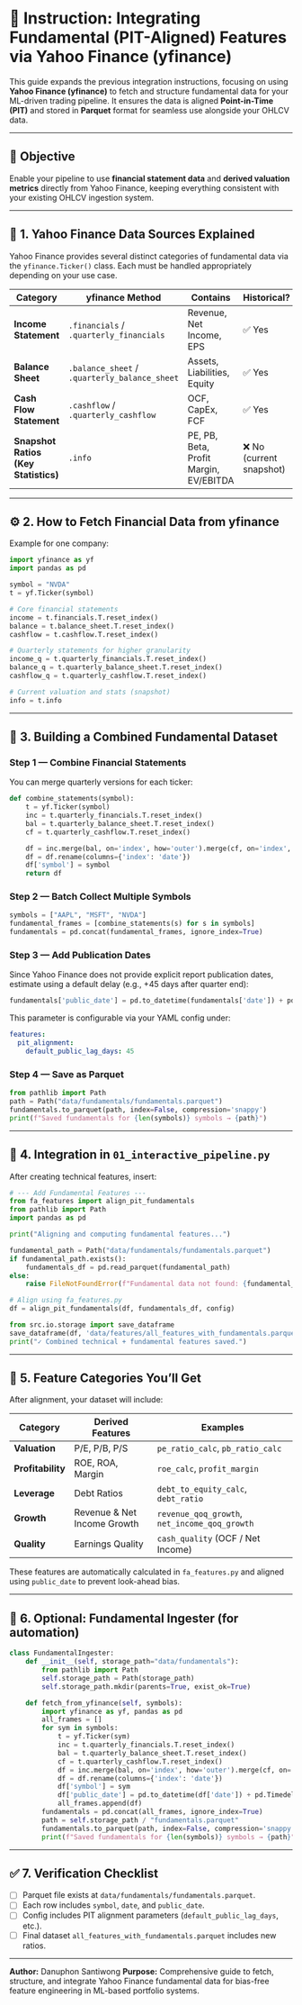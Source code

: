 # 📘 Instruction: Integrating Fundamental (PIT-Aligned) Features via Yahoo Finance (yfinance)

This guide expands the previous integration instructions, focusing on using **Yahoo Finance (yfinance)** to fetch and structure fundamental data for your ML-driven trading pipeline. It ensures the data is aligned **Point-in-Time (PIT)** and stored in **Parquet** format for seamless use alongside your OHLCV data.

---

## 🎯 Objective

Enable your pipeline to use **financial statement data** and **derived valuation metrics** directly from Yahoo Finance, keeping everything consistent with your existing OHLCV ingestion system.

---

## 🧩 1. Yahoo Finance Data Sources Explained

Yahoo Finance provides several distinct categories of fundamental data via the `yfinance.Ticker()` class. Each must be handled appropriately depending on your use case.

| Category                             | yfinance Method                               | Contains                               | Historical?             | Use Case                      |
| ------------------------------------ | --------------------------------------------- | -------------------------------------- | ----------------------- | ----------------------------- |
| **Income Statement**                 | `.financials` / `.quarterly_financials`       | Revenue, Net Income, EPS               | ✅ Yes                   | Profitability & growth ratios |
| **Balance Sheet**                    | `.balance_sheet` / `.quarterly_balance_sheet` | Assets, Liabilities, Equity            | ✅ Yes                   | Leverage & efficiency ratios  |
| **Cash Flow Statement**              | `.cashflow` / `.quarterly_cashflow`           | OCF, CapEx, FCF                        | ✅ Yes                   | Quality & liquidity measures  |
| **Snapshot Ratios (Key Statistics)** | `.info`                                       | PE, PB, Beta, Profit Margin, EV/EBITDA | ❌ No (current snapshot) | Reference-only metrics        |

---

## ⚙️ 2. How to Fetch Financial Data from yfinance

Example for one company:

```python
import yfinance as yf
import pandas as pd

symbol = "NVDA"
t = yf.Ticker(symbol)

# Core financial statements
income = t.financials.T.reset_index()
balance = t.balance_sheet.T.reset_index()
cashflow = t.cashflow.T.reset_index()

# Quarterly statements for higher granularity
income_q = t.quarterly_financials.T.reset_index()
balance_q = t.quarterly_balance_sheet.T.reset_index()
cashflow_q = t.quarterly_cashflow.T.reset_index()

# Current valuation and stats (snapshot)
info = t.info
```

---

## 🧱 3. Building a Combined Fundamental Dataset

### Step 1 — Combine Financial Statements

You can merge quarterly versions for each ticker:

```python
def combine_statements(symbol):
    t = yf.Ticker(symbol)
    inc = t.quarterly_financials.T.reset_index()
    bal = t.quarterly_balance_sheet.T.reset_index()
    cf = t.quarterly_cashflow.T.reset_index()

    df = inc.merge(bal, on='index', how='outer').merge(cf, on='index', how='outer')
    df = df.rename(columns={'index': 'date'})
    df['symbol'] = symbol
    return df
```

### Step 2 — Batch Collect Multiple Symbols

```python
symbols = ["AAPL", "MSFT", "NVDA"]
fundamental_frames = [combine_statements(s) for s in symbols]
fundamentals = pd.concat(fundamental_frames, ignore_index=True)
```

### Step 3 — Add Publication Dates

Since Yahoo Finance does not provide explicit report publication dates, estimate using a default delay (e.g., +45 days after quarter end):

```python
fundamentals['public_date'] = pd.to_datetime(fundamentals['date']) + pd.Timedelta(days=45)
```

This parameter is configurable via your YAML config under:

```yaml
features:
  pit_alignment:
    default_public_lag_days: 45
```

### Step 4 — Save as Parquet

```python
from pathlib import Path
path = Path("data/fundamentals/fundamentals.parquet")
fundamentals.to_parquet(path, index=False, compression='snappy')
print(f"Saved fundamentals for {len(symbols)} symbols → {path}")
```

---

## 🧩 4. Integration in `01_interactive_pipeline.py`

After creating technical features, insert:

```python
# --- Add Fundamental Features ---
from fa_features import align_pit_fundamentals
from pathlib import Path
import pandas as pd

print("Aligning and computing fundamental features...")

fundamental_path = Path("data/fundamentals/fundamentals.parquet")
if fundamental_path.exists():
    fundamentals_df = pd.read_parquet(fundamental_path)
else:
    raise FileNotFoundError(f"Fundamental data not found: {fundamental_path}")

# Align using fa_features.py
df = align_pit_fundamentals(df, fundamentals_df, config)

from src.io.storage import save_dataframe
save_dataframe(df, 'data/features/all_features_with_fundamentals.parquet')
print("✓ Combined technical + fundamental features saved.")
```

---

## 🧠 5. Feature Categories You’ll Get

After alignment, your dataset will include:

| Category          | Derived Features            | Examples                                      |
| ----------------- | --------------------------- | --------------------------------------------- |
| **Valuation**     | P/E, P/B, P/S               | `pe_ratio_calc`, `pb_ratio_calc`              |
| **Profitability** | ROE, ROA, Margin            | `roe_calc`, `profit_margin`                   |
| **Leverage**      | Debt Ratios                 | `debt_to_equity_calc`, `debt_ratio`           |
| **Growth**        | Revenue & Net Income Growth | `revenue_qoq_growth`, `net_income_qoq_growth` |
| **Quality**       | Earnings Quality            | `cash_quality` (OCF / Net Income)             |

These features are automatically calculated in `fa_features.py` and aligned using `public_date` to prevent look-ahead bias.

---

## 🔁 6. Optional: Fundamental Ingester (for automation)

```python
class FundamentalIngester:
    def __init__(self, storage_path="data/fundamentals"):
        from pathlib import Path
        self.storage_path = Path(storage_path)
        self.storage_path.mkdir(parents=True, exist_ok=True)

    def fetch_from_yfinance(self, symbols):
        import yfinance as yf, pandas as pd
        all_frames = []
        for sym in symbols:
            t = yf.Ticker(sym)
            inc = t.quarterly_financials.T.reset_index()
            bal = t.quarterly_balance_sheet.T.reset_index()
            cf = t.quarterly_cashflow.T.reset_index()
            df = inc.merge(bal, on='index', how='outer').merge(cf, on='index', how='outer')
            df = df.rename(columns={'index': 'date'})
            df['symbol'] = sym
            df['public_date'] = pd.to_datetime(df['date']) + pd.Timedelta(days=45)
            all_frames.append(df)
        fundamentals = pd.concat(all_frames, ignore_index=True)
        path = self.storage_path / "fundamentals.parquet"
        fundamentals.to_parquet(path, index=False, compression='snappy')
        print(f"Saved fundamentals for {len(symbols)} symbols → {path}")
```

---

## ✅ 7. Verification Checklist

* [ ] Parquet file exists at `data/fundamentals/fundamentals.parquet`.
* [ ] Each row includes `symbol`, `date`, and `public_date`.
* [ ] Config includes PIT alignment parameters (`default_public_lag_days`, etc.).
* [ ] Final dataset `all_features_with_fundamentals.parquet` includes new ratios.

---

**Author:** Danuphon Santiwong
**Purpose:** Comprehensive guide to fetch, structure, and integrate Yahoo Finance fundamental data for bias-free feature engineering in ML-based portfolio systems.
